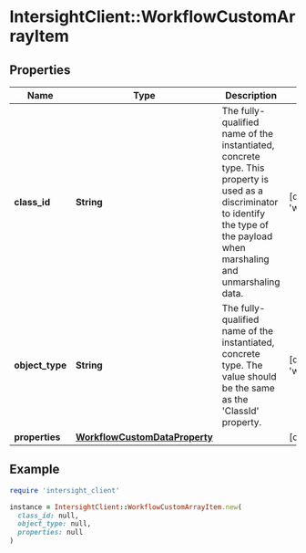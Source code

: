 # IntersightClient::WorkflowCustomArrayItem

## Properties

| Name | Type | Description | Notes |
| ---- | ---- | ----------- | ----- |
| **class_id** | **String** | The fully-qualified name of the instantiated, concrete type. This property is used as a discriminator to identify the type of the payload when marshaling and unmarshaling data. | [default to &#39;workflow.CustomArrayItem&#39;] |
| **object_type** | **String** | The fully-qualified name of the instantiated, concrete type. The value should be the same as the &#39;ClassId&#39; property. | [default to &#39;workflow.CustomArrayItem&#39;] |
| **properties** | [**WorkflowCustomDataProperty**](WorkflowCustomDataProperty.md) |  | [optional] |

## Example

```ruby
require 'intersight_client'

instance = IntersightClient::WorkflowCustomArrayItem.new(
  class_id: null,
  object_type: null,
  properties: null
)
```

